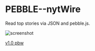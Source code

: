 # PEBBLE--nytWire

Read top stories via JSON and pebble.js.

![screenshot](https://usercontent.irccloud-cdn.com/file/FxraFRaJ/screenshot-cloudpebble.net%202016-01-03%2006-24-58.png)

[v1.0 pbw](https://usercontent.irccloud-cdn.com/file/zoqNDO6d/newsWire.pbw)
